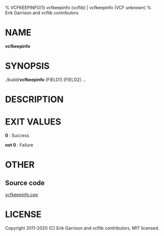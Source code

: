 % VCFKEEPINFO(1) vcfkeepinfo (vcflib) | vcfkeepinfo (VCF unknown)
% Erik Garrison and vcflib contributors

# NAME

**vcfkeepinfo**

# SYNOPSIS

./build/**vcfkeepinfo** <vcf file> [FIELD1] [FIELD2] ...

# DESCRIPTION







# EXIT VALUES

**0**
: Success

**not 0**
: Failure

# OTHER

## Source code

[vcfkeepinfo.cpp](https://github.com/vcflib/vcflib/blob/master/src/vcfkeepinfo.cpp)

# LICENSE

Copyright 2011-2020 (C) Erik Garrison and vcflib contributors. MIT licensed.

<!--
  Created with ./scripts/bin2md.rb scripts/bin2md-template.erb
-->
